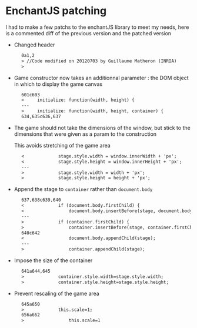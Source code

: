 # EnchantJS patching

I had to make a few patchs to the enchantJS library to meet my needs,
here is a commented diff of the previous version and the patched
version

- Changed header
```diff
      0a1,2
      > //Code modified on 20120703 by Guillaume Matheron (INRIA)
      > 
```

- Game constructor now takes an additionnal parameter : the DOM object in which to display the game canvas
```diff
      601c603
      <     initialize: function(width, height) {
      ---
      >     initialize: function(width, height, container) {
      634,635c636,637
```

- The game should not take the dimensions of the window, but stick to
  the dimensions that were given as a param to the construction

    This avoids stretching of the game area
```diff
      <             stage.style.width = window.innerWidth + 'px';
      <             stage.style.height = window.innerHeight + 'px';
      ---
      >             stage.style.width = width + 'px';
      >             stage.style.height = height + 'px';
```

- Append the stage to `container` rather than `document.body`
```diff
      637,638c639,640
      <             if (document.body.firstChild) {
      <                 document.body.insertBefore(stage, document.body.firstChild);
      ---
      >             if (container.firstChild) {
      >                 container.insertBefore(stage, container.firstChild);
      640c642
      <                 document.body.appendChild(stage);
      ---
      >                 container.appendChild(stage);
```

- Impose the size of the container
```diff
      641a644,645
      >             container.style.width=stage.style.width;
      >             container.style.height=stage.style.height;
```

- Prevent rescaling of the game area
```diff
      645a650
      >             this.scale=1;
      656a662
      >                 this.scale=1
```
